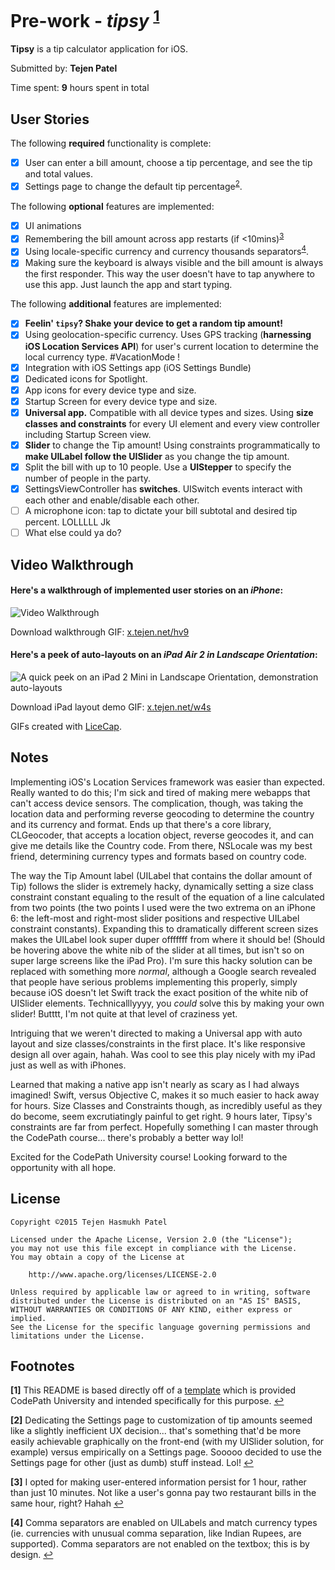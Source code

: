 # Pre-work - *tipsy* <sup name="a1">[1](#f1)</sup>

**Tipsy** is a tip calculator application for iOS.

Submitted by: **Tejen Patel**

Time spent: **9** hours spent in total

## User Stories

The following **required** functionality is complete:

* [X] User can enter a bill amount, choose a tip percentage, and see the tip and total values.
* [X] Settings page to change the default tip percentage<sup name="a2">[2](#f2)</sup>.

The following **optional** features are implemented:
* [X] UI animations
* [X] Remembering the bill amount across app restarts (if <10mins)<sup name="a3">[3](#f3)</sup>
* [X] Using locale-specific currency and currency thousands separators<sup name="a4">[4](#f4)</sup>.
* [X] Making sure the keyboard is always visible and the bill amount is always the first responder. This way the user doesn't have to tap anywhere to use this app. Just launch the app and start typing.

The following **additional** features are implemented:
* [X] **Feelin' `tipsy`? Shake your device to get a random tip amount!**
* [X] Using geolocation-specific currency. Uses GPS tracking (**harnessing iOS Location Services API**) for user's current location to determine the local currency type. #VacationMode !
* [X] Integration with iOS Settings app (iOS Settings Bundle)
* [X] Dedicated icons for Spotlight.
* [X] App icons for every device type and size.
* [X] Startup Screen for every device type and size.
* [X] **Universal app.** Compatible with all device types and sizes. Using **size classes and constraints** for every UI element and every view controller including Startup Screen view.
* [X] **Slider** to change the Tip amount! Using constraints programmatically to **make UILabel follow the UISlider** as you change the tip amount.
* [X] Split the bill with up to 10 people. Use a **UIStepper** to specify the number of people in the party.
* [X] SettingsViewController has **switches**. UISwitch events interact with each other and enable/disable each other.
* [ ] A microphone icon: tap to dictate your bill subtotal and desired tip percent. LOLLLLL Jk
* [ ] What else could ya do?

## Video Walkthrough 

#### Here's a walkthrough of implemented user stories on an *iPhone*:
<img src='https://www.tejen.net/sub/imghosting/f52297f4aab4766eaae3277cf7192284.gif' title='Video Walkthrough' width='' alt='Video Walkthrough' />

Download walkthrough GIF: [x.tejen.net/hv9](http://x.tejen.net/hv9)


#### Here's a peek of auto-layouts on an *iPad Air 2 in Landscape Orientation*:
<img src='https://www.tejen.net/sub/imghosting/61f453e04bbefc93830388e1de81105e.gif' title='A quick peek on an iPad 2 Mini in Landscape Orientation, demonstration auto-layouts' width='' alt='A quick peek on an iPad 2 Mini in Landscape Orientation, demonstration auto-layouts' />

Download iPad layout demo GIF: [x.tejen.net/w4s](http://x.tejen.net/w4s)

GIFs created with [LiceCap](http://www.cockos.com/licecap/).


## Notes

Implementing iOS's Location Services framework was easier than expected. Really wanted to do this; I'm sick and tired of making mere webapps that can't access device sensors. The complication, though, was taking the location data and performing reverse geocoding to determine the country and its currency and format. Ends up that there's a core library, CLGeocoder, that accepts a location object, reverse geocodes it, and can give me details like the Country code. From there, NSLocale was my best friend, determining currency types and formats based on country code.

The way the Tip Amount label (UILabel that contains the dollar amount of Tip) follows the slider is extremely hacky, dynamically setting a size class constraint constant equaling to the result of the equation of a line calculated from two points (the two points I used were the two extrema on an iPhone 6: the left-most and right-most slider positions and respective UILabel constraint constants). Expanding this to dramatically different screen sizes makes the UILabel look super duper offfffff from where it should be! (Should be hovering above the white nib of the slider at all times, but isn't so on super large screens like the iPad Pro). I'm sure this hacky solution can be replaced with something more *normal*, although a Google search revealed that people have serious problems implementing this properly, simply because iOS doesn't let Swift track the exact position of the white nib of UISlider elements. Technicalllyyyy, you *could* solve this by making your own slider! Butttt, I'm not quite at that level of craziness yet.

Intriguing that we weren't directed to making a Universal app with auto layout and size classes/constraints in the first place. It's like responsive design all over again, hahah. Was cool to see this play nicely with my iPad just as well as with iPhones.

Learned that making a native app isn't nearly as scary as I had always imagined! Swift, versus Objective C, makes it so much easier to hack away for hours. Size Classes and Constraints though, as incredibly useful as they do become, seem excrutiatingly painful to get right. 9 hours later, Tipsy's constraints are far from perfect. Hopefully something I can master through the CodePath course... there's probably a better way lol!

Excited for the CodePath University course! Looking forward to the opportunity with all hope.

## License

    Copyright ©2015 Tejen Hasmukh Patel

    Licensed under the Apache License, Version 2.0 (the "License");
    you may not use this file except in compliance with the License.
    You may obtain a copy of the License at

        http://www.apache.org/licenses/LICENSE-2.0

    Unless required by applicable law or agreed to in writing, software
    distributed under the License is distributed on an "AS IS" BASIS,
    WITHOUT WARRANTIES OR CONDITIONS OF ANY KIND, either express or implied.
    See the License for the specific language governing permissions and
    limitations under the License.
    

## Footnotes

  <b id="f1">[1]</b> This README is based directly off of a [template](http://courses.codepath.com/snippets/intro_to_ios/readme_templates/prework_readme.md) which is provided CodePath University and intended specifically for this purpose. [↩](#a1)
  
  <b id="f2">[2]</b> Dedicating the Settings page to customization of tip amounts seemed like a slightly inefficient UX decision... that's something that'd be more easily achievable graphically on the front-end (with my UISlider solution, for example) versus empirically on a Settings page. Sooooo decided to use the Settings page for other (just as dumb) stuff instead. Lol! [↩](#a2)
  
  <b id="f3">[3]</b> I opted for making user-entered information persist for 1 hour, rather than just 10 minutes. Not like a user's gonna pay two restaurant bills in the same hour, right? Hahah [↩](#a3)

  <b id="f4">[4]</b> Comma separators are enabled on UILabels and match currency types (ie. currencies with unusual comma separation, like Indian Rupees, are supported). Comma separators are not enabled on the textbox; this is by design. [↩](#a4)
